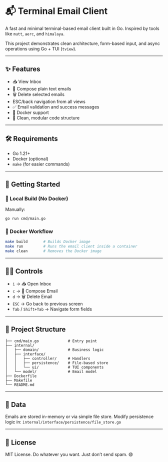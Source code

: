 # 📬 Terminal Email Client

A fast and minimal terminal-based email client built in Go. Inspired by tools like `mutt`, `aerc`, and `himalaya`.

This project demonstrates clean architecture, form-based input, and async operations using Go + TUI (`tview`).

---

## ✨ Features

- 📥 View Inbox
- 📝 Compose plain text emails
- 🗑️ Delete selected emails
- ESC/back navigation from all views
- ✅ Email validation and success messages
- 🐳 Docker support
- 🧼 Clean, modular code structure

---

## 🛠️ Requirements

- Go 1.21+
- Docker (optional)
- `make` (for easier commands)

---

## 🚀 Getting Started

### 🔧 Local Build (No Docker)

Manually:

```bash
go run cmd/main.go
```

### 🐳 Docker Workflow

```bash
make build       # Builds Docker image
make run         # Runs the email client inside a container
make clean       # Removes the Docker image
```

---

## 🧑‍💻 Controls

- `i` → 📥 Open Inbox
- `c` → 📝 Compose Email
- `d` → 🗑️ Delete Email
- `ESC` → Go back to previous screen
- `Tab` / `Shift+Tab` → Navigate form fields

---

## 🧪 Project Structure

```
├── cmd/main.go             # Entry point
├── internal/
│   ├── domain/             # Business logic
│   ├── interface/
│   │   ├── controller/     # Handlers
│   │   ├── persistence/    # File-based store
│   │   └── ui/             # TUI components
│   └── model/              # Email model
├── Dockerfile
├── Makefile
└── README.md
```

---

## 📂 Data

Emails are stored in-memory or via simple file store. Modify persistence logic in:
`internal/interface/persistence/file_store.go`

---

## 📄 License

MIT License. Do whatever you want. Just don’t send spam. 😄
